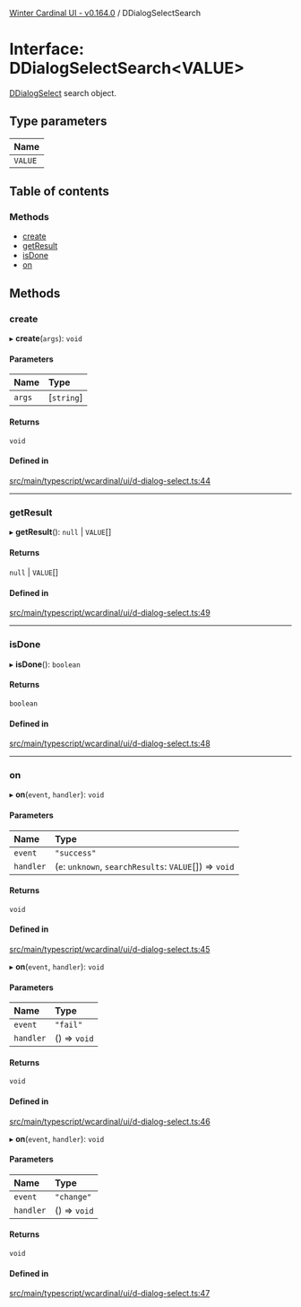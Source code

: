 [Winter Cardinal UI - v0.164.0](../index.md) / DDialogSelectSearch

# Interface: DDialogSelectSearch<VALUE\>

[DDialogSelect](../classes/DDialogSelect.md) search object.

## Type parameters

| Name |
| :------ |
| `VALUE` |

## Table of contents

### Methods

- [create](DDialogSelectSearch.md#create)
- [getResult](DDialogSelectSearch.md#getresult)
- [isDone](DDialogSelectSearch.md#isdone)
- [on](DDialogSelectSearch.md#on)

## Methods

### create

▸ **create**(`args`): `void`

#### Parameters

| Name | Type |
| :------ | :------ |
| `args` | [`string`] |

#### Returns

`void`

#### Defined in

[src/main/typescript/wcardinal/ui/d-dialog-select.ts:44](https://github.com/winter-cardinal/winter-cardinal-ui/blob/v0.164.0/src/main/typescript/wcardinal/ui/d-dialog-select.ts#L44)

___

### getResult

▸ **getResult**(): ``null`` \| `VALUE`[]

#### Returns

``null`` \| `VALUE`[]

#### Defined in

[src/main/typescript/wcardinal/ui/d-dialog-select.ts:49](https://github.com/winter-cardinal/winter-cardinal-ui/blob/v0.164.0/src/main/typescript/wcardinal/ui/d-dialog-select.ts#L49)

___

### isDone

▸ **isDone**(): `boolean`

#### Returns

`boolean`

#### Defined in

[src/main/typescript/wcardinal/ui/d-dialog-select.ts:48](https://github.com/winter-cardinal/winter-cardinal-ui/blob/v0.164.0/src/main/typescript/wcardinal/ui/d-dialog-select.ts#L48)

___

### on

▸ **on**(`event`, `handler`): `void`

#### Parameters

| Name | Type |
| :------ | :------ |
| `event` | ``"success"`` |
| `handler` | (`e`: `unknown`, `searchResults`: `VALUE`[]) => `void` |

#### Returns

`void`

#### Defined in

[src/main/typescript/wcardinal/ui/d-dialog-select.ts:45](https://github.com/winter-cardinal/winter-cardinal-ui/blob/v0.164.0/src/main/typescript/wcardinal/ui/d-dialog-select.ts#L45)

▸ **on**(`event`, `handler`): `void`

#### Parameters

| Name | Type |
| :------ | :------ |
| `event` | ``"fail"`` |
| `handler` | () => `void` |

#### Returns

`void`

#### Defined in

[src/main/typescript/wcardinal/ui/d-dialog-select.ts:46](https://github.com/winter-cardinal/winter-cardinal-ui/blob/v0.164.0/src/main/typescript/wcardinal/ui/d-dialog-select.ts#L46)

▸ **on**(`event`, `handler`): `void`

#### Parameters

| Name | Type |
| :------ | :------ |
| `event` | ``"change"`` |
| `handler` | () => `void` |

#### Returns

`void`

#### Defined in

[src/main/typescript/wcardinal/ui/d-dialog-select.ts:47](https://github.com/winter-cardinal/winter-cardinal-ui/blob/v0.164.0/src/main/typescript/wcardinal/ui/d-dialog-select.ts#L47)
